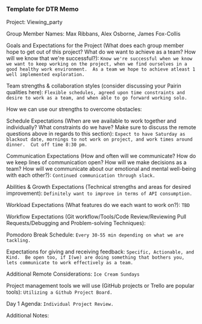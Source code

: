 ### Template for DTR Memo

Project: Viewing_party

Group Member Names: Max Ribbans, Alex Osborne, James Fox-Collis

Goals and Expectations for the Project (What does each group member hope to get out of this project? What do we want to achieve as a team? How will we know that we're successful?): 
`Know we're successful when we know we want to keep working on the project, when we find ourselves in a good healthy work environment.  As a team we hope to achieve atleast 1 well implemented exploration.`
	
Team strengths & collaboration styles (consider discussing your Pairin qualities here):
`Flexible schedules, agreed upon time constraints and desire to work as a team, and when able to go forward working solo.`

How we can use our strengths to overcome obstacles:

Schedule Expectations (When are we available to work together and individually? What constraints do we have? Make sure to discuss the remote questions above in regards to this section):
`Expect to have Saturday as blackout date, mornings to not work on project, and work times around dinner.  Cut off time 8:30 pm.`

Communication Expectations (How and often will we communicate? How do we keep lines of communication open? How will we make decisions as a team? How will we communicate about our emotional and mental well-being with each other?):
`Continued communication through slack.`

Abilities & Growth Expectations (Technical strengths and areas for desired improvement):
`Definitely want to improve in terms of API consumption.`

Workload Expectations (What features do we each want to work on?):
`TBD`

Workflow Expectations (Git workflow/Tools/Code Review/Reviewing Pull Requests/Debugging and Problem-solving Techniques): 

Pomodoro Break Schedule:
`Every 30-55 min depending on what we are tackling.`

Expectations for giving and receiving feedback:
`Specific, Actionable, and Kind.  Be open too, if I(we) are doing something that bothers you, lets communicate to work effectively as a team.`


Additional Remote Considerations:
`Ice Cream Sundays`

Project management tools we will use (GitHub projects or Trello are popular tools):
`Utilizing a Github Project Board.`

Day 1 Agenda: 
`Individual Project Review.`

Additional Notes:

